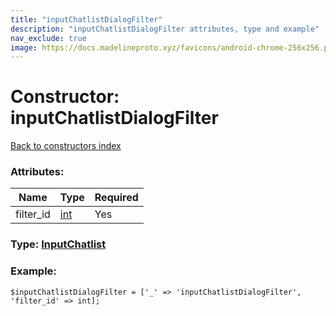 ```yaml
---
title: "inputChatlistDialogFilter"
description: "inputChatlistDialogFilter attributes, type and example"
nav_exclude: true
image: https://docs.madelineproto.xyz/favicons/android-chrome-256x256.png
---
```

# Constructor: inputChatlistDialogFilter  
[Back to constructors index](/API_docs/constructors/index.html)



### Attributes:

| Name     |    Type       | Required |
|----------|---------------|----------|
|filter\_id|[int](/API_docs/types/int.html) | Yes|



### Type: [InputChatlist](/API_docs/types/InputChatlist.html)


### Example:

```
$inputChatlistDialogFilter = ['_' => 'inputChatlistDialogFilter', 'filter_id' => int];
```  
